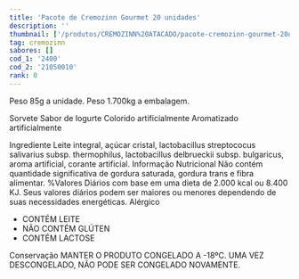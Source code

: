 ```yaml
---
title: 'Pacote de Cremozinn Gourmet 20 unidades'
description: ''
thumbnail: ['/produtos/CREMOZINN%20ATACADO/pacote-cremozinn-gourmet-20unid.png']
tag: cremozinn
sabores: []
cod_1: '2400'
cod_2: '21050010'
rank: 0
---
```

Peso 85g a unidade.
Peso 1.700kg a embalagem.

Sorvete Sabor de Iogurte
Colorido artificialmente
Aromatizado artificialmente

<v-expansion-panels accordion class="mb-6 elevation-0">
    <v-expansion-panel>
        <v-expansion-panel-header>Ingrediente</v-expansion-panel-header>
        <v-expansion-panel-content>
            Leite integral, açúcar cristal, lactobacillus streptococus salivarius subsp. thermophilus, lactobacillus delbrueckii subsp. bulgaricus, aroma artificial, corante artificial.
        </v-expansion-panel-content>
    </v-expansion-panel>
    <v-expansion-panel>
        <v-expansion-panel-header>Informação Nutricional</v-expansion-panel-header>
        <v-expansion-panel-content>
            Não contém quantidade significativa de gordura saturada, gordura trans e fibra alimentar.
            %Valores Diários com base em uma dieta de 2.000 kcal ou 8.400 KJ. Seus valores diários podem ser maiores ou menores dependendo de suas necessidades energéticas.
        </v-expansion-panel-content>
    </v-expansion-panel>
    <v-expansion-panel>
        <v-expansion-panel-header>Alérgico</v-expansion-panel-header>
        <v-expansion-panel-content>
            <ul>
                <li>CONTÉM LEITE</li>
                <li>NÃO CONTÉM GLÚTEN</li>
                <li>CONTÉM LACTOSE</li>
            </ul>
        </v-expansion-panel-content>
    </v-expansion-panel>
    <v-expansion-panel>
        <v-expansion-panel-header>Conservação</v-expansion-panel-header>
        <v-expansion-panel-content>
            MANTER O PRODUTO CONGELADO A -18ºC. UMA VEZ DESCONGELADO, NÃO PODE SER CONGELADO NOVAMENTE.
        </v-expansion-panel-content>
    </v-expansion-panel>
</v-expansion-panels>

